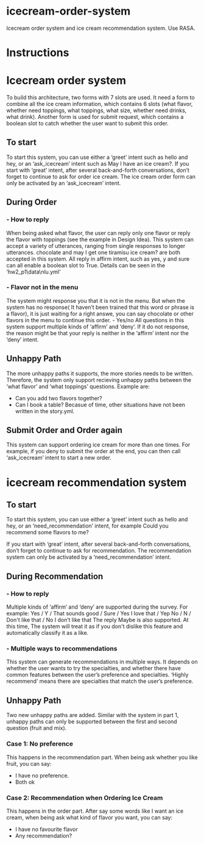 # icecream-order-system
Icecream order system and ice cream recommendation system.  Use RASA.

# Instructions 
# Icecream order system

To build this architecture, two forms with 7 slots are used. It need a form to combine all the
ice cream information, which contains 6 slots (what flavor, whether need toppings, what
toppings, what size, whether need drinks, what drink). Another form is used for submit
request, which contains a boolean slot to catch whether the user want to submit this order.

## To start
To start this system, you can use either a ‘greet’ intent such as hello and hey, or an
‘ask_icecream’ intent such as May I have an ice cream?.
If you start with ‘great’ intent, after several back-and-forth conversations, don’t forget to
continue to ask for order ice cream. The ice cream order form can only be activated by an
‘ask_icecream’ intent.

## During Order
### - How to reply
When being asked what flavor, the user can reply only one flavor or reply the flavor with
toppings (see the example in Design Idea). This system can accept a variety of utterances,
ranging from single responses to longer utterances. chocolate and may I get one tiramisu ice cream? are both accepted in this system. All reply in affirm intent, such as yes, y and sure can
all enable a boolean slot to True. Details can be seen in the ‘hw2_p1\data\nlu.yml’
### - Flavor not in the menu
The system might response you that it is not in the menu. But when the system has no
response( It haven’t been trained that this word or phrase is a flavor), it is just waiting for a
right answe, you can say chocolate or other flavors in the menu to continue this order. - Yes/no
All questions in this system support multiple kinds of ‘affirm’ and ‘deny’. If it do not
response, the reason might be that your reply is neither in the ‘affirm’ intent nor the ‘deny’
intent.

## Unhappy Path
The more unhappy paths it supports, the more stories needs to be written. Therefore, the
system only support recieving unhappy paths between the ‘what flavor’ and ‘what toppings’
questions. Example are:
- Can you add two flavors together?
- Can I book a table?
Becasue of time, other situations have not been written in the story.yml.

## Submit Order and Order again
This system can support ordering ice cream for more than one times. For example, if you
deny to submit the order at the end, you can then call ‘ask_icecream’ intent to start a new
order.


# icecream recommendation system

## To start
To start this system, you can use either a ‘greet’ intent such as hello and hey, or an
‘need_recommendation’ intent, for example Could you recommend some flavors to me?

If you start with ‘great’ intent, after several back-and-forth conversations, don’t forget to
continue to ask for recommendation. The recommendation system can only be activated by a
‘need_recommendation’ intent.

## During Recommendation
### - How to reply
Multiple kinds of ‘affirm’ and ‘deny’ are supported during the survey. For example:
Yes / Y / That sounds good / Sure / Yes I love that / Yep
No / N / Don't like that / No I don’t like that
The reply Maybe is also supported. At this time, The system will treat it as if you don't dislike
this feature and automatically classify it as a like.
### - Multiple ways to recommendations
This system can generate recommendations in multiple ways. It depends on whether the user
wants to try the specialties, and whether there have common features between the user’s
preference and specialties. ‘Highly recommend’ means there are specialties that match the
user’s preference.

## Unhappy Path
Two new unhappy paths are added. Similar with the system in part 1, unhappy paths can only
be supported between the first and second question (fruit and mix).
### Case 1: No preference
This happens in the recommendation part. When being ask whether you like fruit, you can
say:
- I have no preference.
- Both ok
### Case 2: Recommendation when Ordering Ice Cream
This happens in the order part. After say some words like I want an ice cream, when being
ask what kind of flavor you want, you can say:
- I have no favourite flavor
- Any recommendation?
